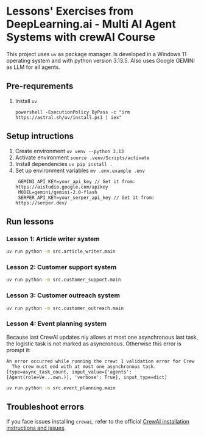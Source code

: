 # Lessons' Exercises from DeepLearning.ai -  Multi AI Agent Systems with crewAI Course
This project uses `uv` as package manager.
Is developed in a  Windows 11 operating system and with python version 3.13.5.
Also uses Google GEMINI as LLM for all agents.

## Pre-requrements
1. Install `uv`
   ``` shell
   powershell -ExecutionPolicy ByPass -c "irm https://astral.sh/uv/install.ps1 | iex"
   ```

## Setup intructions
1. Create environment `uv venv --python 3.13`
2. Activate environment `source .venv/Scripts/activate`
3. Install dependencies `uv pip install .`
4. Set up environment variables `mv .env.example .env`
   ``` .env
    GEMINI_API_KEY=your_api_key // Get it from: https://aistudio.google.com/apikey
    MODEL=gemini/gemini-2.0-flash
    SERPER_API_KEY=your_serper_api_key // Get it from: https://serper.dev/
   ```

## Run lessons
### Lesson 1: Article writer system

``` bash
uv run python -m src.article_writer.main
```

### Lesson 2: Customer support system

``` bash
uv run python -m src.customer_support.main
```

### Lesson 3: Customer outreach system

``` bash
uv run python -m src.customer_outreach.main
```

### Lesson 4: Event planning system
Because last CrewAI updates nly allows at most one asynchronous last task, the logistic task is not marked as asyncronous. Otherwise this error is prompt it:
```
An error occurred while running the crew: 1 validation error for Crew
  The crew must end with at most one asynchronous task. [type=async_task_count, input_value={'agents': [Agent(role=Ve...own.)], 'verbose': True}, input_type=dict]
```

``` bash
uv run python -m src.event_planning.main
```

## Troubleshoot errors
If you face issues installing `crewai`, refer to the official [CrewAI installation instructions and issues](https://docs.crewai.com/en/installation#video-tutorial).